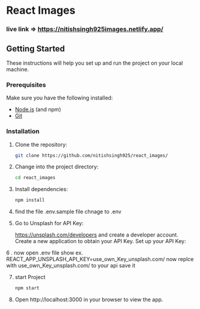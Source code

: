 # React Images

### live link =>   https://nitishsingh925images.netlify.app/

## Getting Started

These instructions will help you set up and run the project on your local machine.

### Prerequisites

Make sure you have the following installed:

- [Node.js](https://nodejs.org/) (and npm)
- [Git](https://git-scm.com/)

### Installation

1. Clone the repository:

   ```bash
   git clone https://github.com/nitishsingh925/react_images/
 2. Change into the project directory:
    ```bash
    cd react_images
  3. Install dependencies:
     ```bash
     npm install
  4. find the file .env.sample  file chnage to  .env
  5.  Go to  Unsplash for  API Key:
     
      https://unsplash.com/developers
       and create a developer account.
            Create a new application to obtain your API Key.
            Set up your API Key:

6 . now open .env file 
       show ex. REACT_APP_UNSPLASH_API_KEY=use_own_Key_unsplash.com/
      now replce with use_own_Key_unsplash.com/ to your api 
      save it 
      
7.  start Project 
    ```bash
    npm start 
    
8.  Open http://localhost:3000 in your browser to view the app.


  
